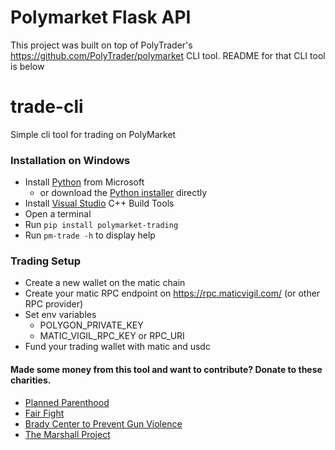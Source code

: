 # Polymarket Flask API

This project was built on top of PolyTrader's https://github.com/PolyTrader/polymarket CLI tool. README for that CLI tool is below

# trade-cli
Simple cli tool for trading on PolyMarket

### Installation on Windows
 - Install [Python](https://www.microsoft.com/en-us/p/python-39/9p7qfqmjrfp7?activetab=pivot:overviewtab) from Microsoft
   * or download the [Python installer](https://www.python.org/ftp/python/3.9.6/python-3.9.6-amd64.exe) directly 
 - Install [Visual Studio](https://visualstudio.microsoft.com/thank-you-downloading-visual-studio/?sku=Community&rel=16) C++ Build Tools
 - Open a terminal  
 - Run `pip install polymarket-trading`
 - Run `pm-trade -h` to display help

### Trading Setup
 - Create a new wallet on the matic chain
 - Create your matic RPC endpoint on https://rpc.maticvigil.com/ (or other RPC provider)
 - Set env variables
   - POLYGON_PRIVATE_KEY
   - MATIC_VIGIL_RPC_KEY or RPC_URI
 - Fund your trading wallet with matic and usdc

#### Made some money from this tool and want to contribute? Donate to these charities.
* [Planned Parenthood](https://www.weareplannedparenthood.org/onlineactions/2U7UN1iNhESWUfDs4gDPNg2)
* [Fair Fight](https://secure.actblue.com/donate/fair-fight-action--inc--1)
* [Brady Center to Prevent Gun Violence](https://www.bradyunited.org/donate/tax)
* [The Marshall Project](https://www.themarshallproject.org/donate)

